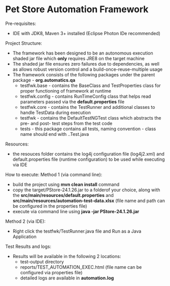 # Pet Store Automation Framework

Pre-requisites:
- IDE with JDK8, Maven 3+ installed (Eclipse Photon IDe recommended)

Project Structure:
- The framework has been designed to be an autonomous execution shaded jar file which <b>only</b> requires JRE8 on the target machine
- The shaded jar file ensures zero failures due to dependencies, as well as allows robust version control and a build-once-reuse-multiple usage
- The framework consists of the following packages under the parent package - <b>org.automatics.qa</b>
  - testfwk.base - contains the BaseClass and TestProperties class for proper functioning of framework at runtime
  - testfwk.config - contains RunTimeConfig class that helps read parameters passed via the <b>default.properties</b> file
  - testfwk.core - contains the TestRunner and additional classes to handle TestData during execution
  - testfwk - contains the DefaultTestNGTest class which abstracts the pre- and post- test steps from the test code
  - tests - this package contains all tests, naming convention - class name should end with ..Test.java

Resources:
- the resouces folder contains the log4j configuration file (log4j2.xml) and default.properties file (runtime configuration) to be used while executing via IDE

How to execute:
Method 1 (via command line):
- build the project using <b>mvn clean install</b> command
- copy the target/PStore-24.1.26.jar to a folderof your choice, along with the <b>src/main/resources/default.properties</b> and <b>src/main/resources/automation-test-data.xlsx</b> (file name and path can be configured in the properties file)
- execute via command line using <b> java -jar PStore-24.1.26.jar </b>

Method 2 (via IDE):
- Right click the testfwk/TestRunner.java file and Run as a Java Application

Test Results and logs:
- Results will be available in the following 2 locations:
  - test-output directory
  - reports/TEST_AUTOMATION_EXEC.html (file name can be configured via properties file)
  - detailed logs are available in <b>automation.log</b>
